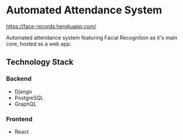 # Automated Attendance System
https://face-records.herokuapp.com/

Automated attendance system featuring Facial Recognition as it's main core, hosted as a web app.


## Technology Stack ##
### Backend ###
* Django
* PostgreSQL
* GraphQL

### Frontend ##
* React

